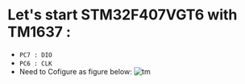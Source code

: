 # Let's start STM32F407VGT6 with TM1637 :
- `PC7 : DIO`
- `PC6 : CLK`<br>
- Need to Cofigure as figure below:
![tm](https://github.com/DNZioo/STM32F407VGT6_Project/assets/132254089/2ff4097a-c096-48ca-ae3a-6010bbf9ecb3)
